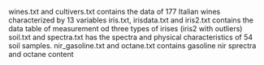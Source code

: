 wines.txt and cultivers.txt contains the data of 177 Italian wines characterized by 13 variables iris.txt, irisdata.txt and iris2.txt contains the data table of measurement od three types of irises (iris2 with outliers) soil.txt and spectra.txt has the spectra and physical characteristics of 54 soil samples. nir_gasoline.txt and octane.txt contains gasoline nir sprectra and octane content

